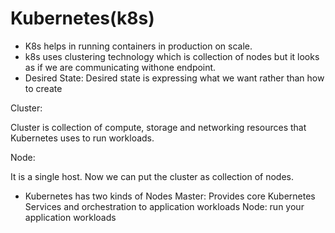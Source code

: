 # Kubernetes(k8s)

* K8s helps in running containers in production on scale.
* k8s uses clustering technology which is collection of nodes but it looks as if we are communicating withone endpoint.
* Desired State: Desired state is expressing what we want rather than how to create

Cluster: 

Cluster is collection of compute, storage and networking resources that  Kubernetes uses to run workloads.

Node: 

It is a single host. Now we can put the cluster as collection of nodes.

* Kubernetes has two kinds of Nodes
Master:
Provides core Kubernetes Services and orchestration to  application workloads
Node:
run your  application workloads
